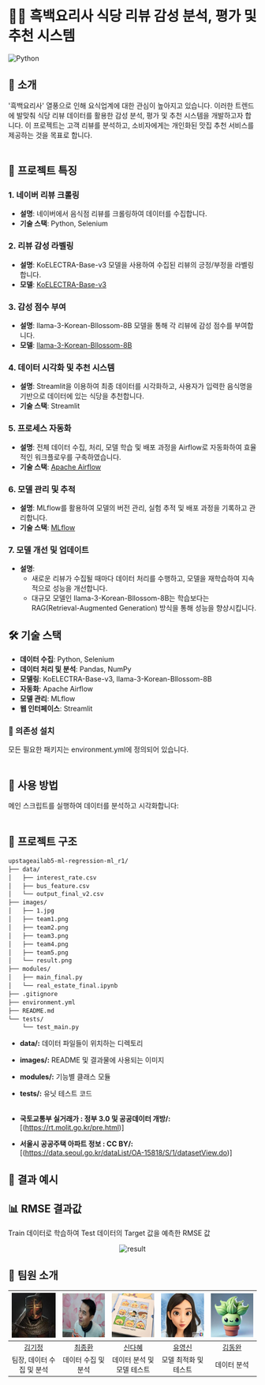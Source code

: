 # 🕵️‍♂️ 흑백요리사 식당 리뷰 감성 분석, 평가 및 추천 시스템

![Python](https://img.shields.io/badge/Python-3.12-blue) <br/>

## 🌟 소개
'흑백요리사' 열풍으로 인해 요식업계에 대한 관심이 높아지고 있습니다. 이러한 트렌드에 발맞춰 식당 리뷰 데이터를 활용한 감성 분석, 평가 및 추천 시스템을 개발하고자 합니다. 이 프로젝트는 고객 리뷰를 분석하고, 소비자에게는 개인화된 맛집 추천 서비스를 제공하는 것을 목표로 합니다.<br/><br/>

## 🚀 프로젝트 특징
### 1. 네이버 리뷰 크롤링
- **설명**: 네이버에서 음식점 리뷰를 크롤링하여 데이터를 수집합니다.
- **기술 스택**: Python, Selenium

### 2. 리뷰 감성 라벨링
- **설명**: KoELECTRA-Base-v3 모델을 사용하여 수집된 리뷰의 긍정/부정을 라벨링합니다.
- **모델**: [KoELECTRA-Base-v3](https://huggingface.co/monologg/koelectra-base-v3-discriminator)

### 3. 감성 점수 부여
- **설명**: llama-3-Korean-Bllossom-8B 모델을 통해 각 리뷰에 감성 점수를 부여합니다.
- **모델**: [llama-3-Korean-Bllossom-8B](https://huggingface.co/MLP-KTLim/llama-3-Korean-Bllossom-8B)

### 4. 데이터 시각화 및 추천 시스템
- **설명**: Streamlit을 이용하여 최종 데이터를 시각화하고, 사용자가 입력한 음식명을 기반으로 데이터에 있는 식당을 추천합니다.
- **기술 스택**: Streamlit

### 5. 프로세스 자동화
- **설명**: 전체 데이터 수집, 처리, 모델 학습 및 배포 과정을 Airflow로 자동화하여 효율적인 워크플로우를 구축하였습니다.
- **기술 스택**: [Apache Airflow](https://airflow.apache.org/)

### 6. 모델 관리 및 추적
- **설명**: MLflow를 활용하여 모델의 버전 관리, 실험 추적 및 배포 과정을 기록하고 관리합니다.
- **기술 스택**: [MLflow](https://mlflow.org/)

### 7. 모델 개선 및 업데이트
- **설명**:
  - 새로운 리뷰가 수집될 때마다 데이터 처리를 수행하고, 모델을 재학습하여 지속적으로 성능을 개선합니다.
  - 대규모 모델인 llama-3-Korean-Bllossom-8B는 학습보다는 RAG(Retrieval-Augmented Generation) 방식을 통해 성능을 향상시킵니다.

## 🛠 기술 스택

- **데이터 수집**: Python, Selenium
- **데이터 처리 및 분석**: Pandas, NumPy
- **모델링**: KoELECTRA-Base-v3, llama-3-Korean-Bllossom-8B
- **자동화**: Apache Airflow
- **모델 관리**: MLflow
- **웹 인터페이스**: Streamlit
  
### 📌 의존성 설치
모든 필요한 패키지는 environment.yml에 정의되어 있습니다.<br/><br/>

## 📝 사용 방법
메인 스크립트를 실행하여 데이터를 분석하고 시각화합니다:<br/><br/>

## 📂 프로젝트 구조
```bash
upstageailab5-ml-regression-ml_r1/
├── data/
│   ├── interest_rate.csv
│   ├── bus_feature.csv
│   └── output_final_v2.csv
├── images/
│   ├── 1.jpg
│   ├── team1.png
│   ├── team2.png
│   ├── team3.png
│   ├── team4.png
│   ├── team5.png
│   └── result.png
├── modules/
│   ├── main_final.py
│   └── real_estate_final.ipynb
├── .gitignore
├── environment.yml
├── README.md
└── tests/
    └── test_main.py
```

- **data/:** 데이터 파일들이 위치하는 디렉토리<br/>
- **images/:** README 및 결과물에 사용되는 이미지<br/>
- **modules/:** 기능별 클래스 모듈<br/>
- **tests/:** 유닛 테스트 코드<br/><br/>

- **국토교통부 실거래가 : 정부 3.0 및 공공데이터 개방/:** [(https://rt.molit.go.kr/pre.html)]
- **서울시 공공주택 아파트 정보 : CC BY/:** [(https://data.seoul.go.kr/dataList/OA-15818/S/1/datasetView.do)]

## 🌈 결과 예시<br/>
## 📊 RMSE 결과값
Train 데이터로 학습하여 Test 데이터의 Target 값을 예측한 RMSE 값
<p align="center"> <img src="images/result.png" alt="result" width="600"> </p>


## 👥 팀원 소개
| ![김기정](images/team1.png) | ![최종환](images/team2.jpg) | ![신다혜](images/team3.jpeg) | ![유영신](images/team4.jpg) | ![김동완B](images/team5.jpg) |
| :--------------------------------------------------------------: | :--------------------------------------------------------------: | :--------------------------------------------------------------: | :--------------------------------------------------------------: | :--------------------------------------------------------------: |
|            [김기정](https://github.com/code-squire)             |            [최종환](https://github.com/choi-jonghwan-salgabda)             |            [신다혜](https://github.com/miso2203)             |            [유영신](https://github.com/ysyou1082)             |            [김동완](https://github.com/booobing)             |
|                            팀장, 데이터 수집 및 분석                             |                            데이터 수집 및 분석                             |                            데이터 분석 및 모델 테스트                             |                            모델 최적화 및 테스트                             |                            데이터 분석                             |


